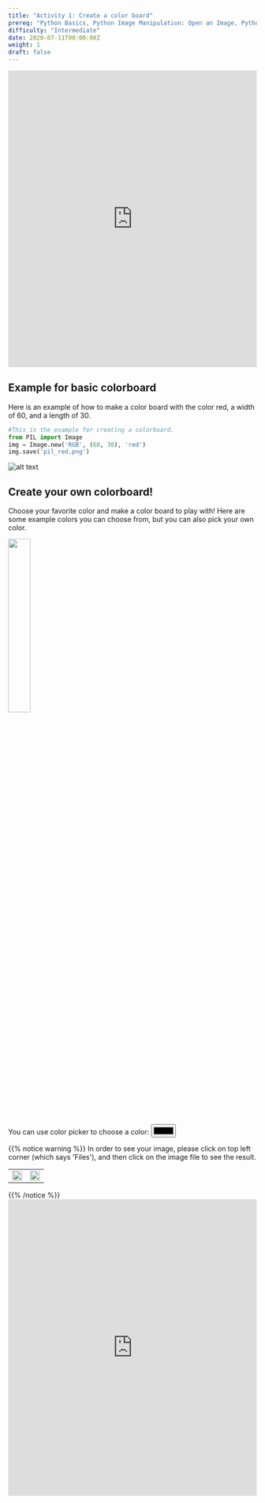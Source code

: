 ```yaml
---
title: "Activity 1: Create a color board"
prereq: "Python Basics, Python Image Manipulation: Open an Image, Python Pixels: Colors and Pixels"
difficulty: "Intermediate"
date: 2020-07-11T00:00:00Z
weight: 1
draft: false
---
```


<iframe width="100%" height="600px" src="https://www.youtube.com/embed/Nz3Uz4kBoUU" frameborder="0" allow="accelerometer; autoplay; encrypted-media; gyroscope; picture-in-picture" allowfullscreen></iframe>

## Example for basic colorboard

Here is an example of how to make a color board with the color red, a width of 60, and a length of 30.

```python
#This is the example for creating a colorboard.
from PIL import Image
img = Image.new('RGB', (60, 30), 'red')
img.save('pil_red.png')
```
![alt text](../../media/whileloopbefore.png "image showing activity one first example")

## Create your own colorboard!

Choose your favorite color and make a color board to play with! Here are some example colors you can choose from, but you can also pick your own color.

<img src="../../media/Color-chart.png" width=30%>

<!-- For accessibility, use this label HTML -->
<label for="colorpicker">You can use color picker to choose a color:</label>
<input type="color" id="colorpicker">

{{% notice warning %}}
 In order to see your image, please click on top left corner (which says 'Files'), and then click on the image file to see the result.
<div style="width:100%">
    <table>
        <td>
            <img src="../../media/open-file1.png" width=100%>
        </td>
        <td>
            <img src="../../media/open-file2.png" width=100%>
        </td>
    </table>
</div>
{{% /notice %}}

<iframe height="600px" width="100%" src="https://repl.it/@nuevofoundation/Python-Pixel-Activity1?lite=true" scrolling="no" frameborder="no" allowtransparency="true" allowfullscreen="true" sandbox="allow-forms allow-pointer-lock allow-popups allow-same-origin allow-scripts allow-modals"></iframe>
